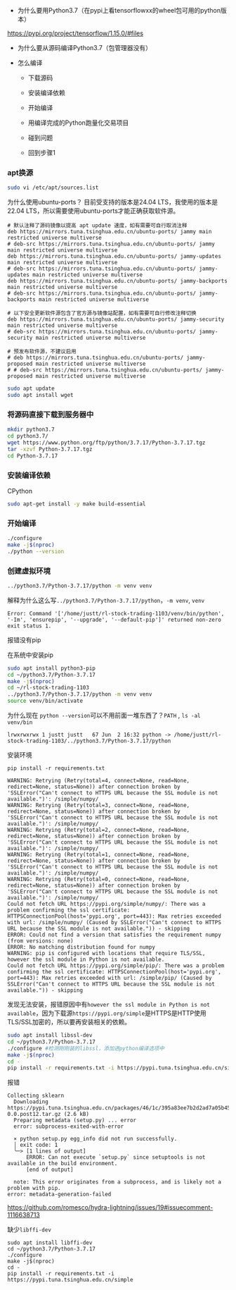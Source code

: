 - 为什么要用Python3.7（在pypi上看tensorflowxx的wheel包可用的python版本）

https://pypi.org/project/tensorflow/1.15.0/#files

- 为什么要从源码编译Python3.7（包管理器没有）

- 怎么编译

  - 下载源码

  - 安装编译依赖

  - 开始编译

  - 用编译完成的Python跑量化交易项目

  - 碰到问题

  - 回到步骤1

### apt换源
```sh
sudo vi /etc/apt/sources.list
```
为什么使用ubuntu-ports？
目前受支持的版本是24.04 LTS，我使用的版本是22.04 LTS，所以需要使用ubuntu-ports才能正确获取软件源。
```
# 默认注释了源码镜像以提高 apt update 速度，如有需要可自行取消注释
deb https://mirrors.tuna.tsinghua.edu.cn/ubuntu-ports/ jammy main restricted universe multiverse
# deb-src https://mirrors.tuna.tsinghua.edu.cn/ubuntu-ports/ jammy main restricted universe multiverse
deb https://mirrors.tuna.tsinghua.edu.cn/ubuntu-ports/ jammy-updates main restricted universe multiverse
# deb-src https://mirrors.tuna.tsinghua.edu.cn/ubuntu-ports/ jammy-updates main restricted universe multiverse
deb https://mirrors.tuna.tsinghua.edu.cn/ubuntu-ports/ jammy-backports main restricted universe multiverse
# deb-src https://mirrors.tuna.tsinghua.edu.cn/ubuntu-ports/ jammy-backports main restricted universe multiverse

# 以下安全更新软件源包含了官方源与镜像站配置，如有需要可自行修改注释切换
deb https://mirrors.tuna.tsinghua.edu.cn/ubuntu-ports/ jammy-security main restricted universe multiverse
# deb-src https://mirrors.tuna.tsinghua.edu.cn/ubuntu-ports/ jammy-security main restricted universe multiverse

# 预发布软件源，不建议启用
# deb https://mirrors.tuna.tsinghua.edu.cn/ubuntu-ports/ jammy-proposed main restricted universe multiverse
# # deb-src https://mirrors.tuna.tsinghua.edu.cn/ubuntu-ports/ jammy-proposed main restricted universe multiverse
```

```sh
sudo apt update
sudo apt install wget
```

### 将源码直接下载到服务器中

```sh
mkdir python3.7
cd python3.7/
wget https://www.python.org/ftp/python/3.7.17/Python-3.7.17.tgz
tar -xzvf Python-3.7.17.tgz
cd Python-3.7.17
```

### 安装编译依赖
CPython 
```sh
sudo apt-get install -y make build-essential
```
### 开始编译

```sh
./configure
make -j$(nproc)
./python --version
```

### 创建虚拟环境

```sh
../python3.7/Python-3.7.17/python -m venv venv
```

解释为什么这么写`../python3.7/Python-3.7.17/python`，`-m venv`, `venv`

```
Error: Command '['/home/justt/rl-stock-trading-1103/venv/bin/python', '-Im', 'ensurepip', '--upgrade', '--default-pip']' returned non-zero exit status 1.
```

报错没有pip

在系统中安装pip

```sh
sudo apt install python3-pip
cd ~/python3.7/Python-3.7.17 
make -j$(nproc)
cd ~/rl-stock-trading-1103
../python3.7/Python-3.7.17/python -m venv venv
source venv/bin/activate
```

为什么现在 `python --version`可以不用前面一堆东西了？`PATH` , `ls -al venv/bin`

```
lrwxrwxrwx 1 justt justt   67 Jun  2 16:32 python -> /home/justt/rl-stock-trading-1103/../python3.7/Python-3.7.17/python
```

安装环境

```
pip install -r requirements.txt
```

```WARNING: pip is configured with locations that require TLS/SSL, however the ssl module in Python is not available.
WARNING: Retrying (Retry(total=4, connect=None, read=None, redirect=None, status=None)) after connection broken by 'SSLError("Can't connect to HTTPS URL because the SSL module is not available.")': /simple/numpy/
WARNING: Retrying (Retry(total=3, connect=None, read=None, redirect=None, status=None)) after connection broken by 'SSLError("Can't connect to HTTPS URL because the SSL module is not available.")': /simple/numpy/
WARNING: Retrying (Retry(total=2, connect=None, read=None, redirect=None, status=None)) after connection broken by 'SSLError("Can't connect to HTTPS URL because the SSL module is not available.")': /simple/numpy/
WARNING: Retrying (Retry(total=1, connect=None, read=None, redirect=None, status=None)) after connection broken by 'SSLError("Can't connect to HTTPS URL because the SSL module is not available.")': /simple/numpy/
WARNING: Retrying (Retry(total=0, connect=None, read=None, redirect=None, status=None)) after connection broken by 'SSLError("Can't connect to HTTPS URL because the SSL module is not available.")': /simple/numpy/
Could not fetch URL https://pypi.org/simple/numpy/: There was a problem confirming the ssl certificate: HTTPSConnectionPool(host='pypi.org', port=443): Max retries exceeded with url: /simple/numpy/ (Caused by SSLError("Can't connect to HTTPS URL because the SSL module is not available.")) - skipping
ERROR: Could not find a version that satisfies the requirement numpy (from versions: none)
ERROR: No matching distribution found for numpy
WARNING: pip is configured with locations that require TLS/SSL, however the ssl module in Python is not available.
Could not fetch URL https://pypi.org/simple/pip/: There was a problem confirming the ssl certificate: HTTPSConnectionPool(host='pypi.org', port=443): Max retries exceeded with url: /simple/pip/ (Caused by SSLError("Can't connect to HTTPS URL because the SSL module is not available.")) - skipping
```

发现无法安装，报错原因中有`however the ssl module in Python is not available`，因为下载源`https://pypi.org/simple`是HTTPS是HTTP使用TLS/SSL加密的，所以要再安装相关的依赖。

```sh
sudo apt install libssl-dev
cd ~/python3.7/Python-3.7.17 
./configure #检测刚刚装的libssl，添加进python编译选项中
make -j$(nproc)
cd -
pip install -r requirements.txt -i https://pypi.tuna.tsinghua.edu.cn/simple

```

报错

```
Collecting sklearn
  Downloading https://pypi.tuna.tsinghua.edu.cn/packages/46/1c/395a83ee7b2d2ad7a05b453872053d41449564477c81dc356f720b16eac4/sklearn-0.0.post12.tar.gz (2.6 kB)
  Preparing metadata (setup.py) ... error
  error: subprocess-exited-with-error
  
  × python setup.py egg_info did not run successfully.
  │ exit code: 1
  ╰─> [1 lines of output]
      ERROR: Can not execute `setup.py` since setuptools is not available in the build environment.
      [end of output]
  
  note: This error originates from a subprocess, and is likely not a problem with pip.
error: metadata-generation-failed
```

https://github.com/romesco/hydra-lightning/issues/19#issuecomment-1116638713

缺少`libffi-dev`

```
sudo apt install libffi-dev
cd ~/python3.7/Python-3.7.17 
./configure 
make -j$(nproc)
cd -
pip install -r requirements.txt -i https://pypi.tuna.tsinghua.edu.cn/simple
```



